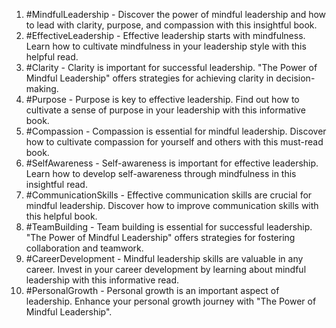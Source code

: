 1. #MindfulLeadership - Discover the power of mindful leadership and how to lead with clarity, purpose, and compassion with this insightful book.
2. #EffectiveLeadership - Effective leadership starts with mindfulness. Learn how to cultivate mindfulness in your leadership style with this helpful read.
3. #Clarity - Clarity is important for successful leadership. "The Power of Mindful Leadership" offers strategies for achieving clarity in decision-making.
4. #Purpose - Purpose is key to effective leadership. Find out how to cultivate a sense of purpose in your leadership with this informative book.
5. #Compassion - Compassion is essential for mindful leadership. Discover how to cultivate compassion for yourself and others with this must-read book.
6. #SelfAwareness - Self-awareness is important for effective leadership. Learn how to develop self-awareness through mindfulness in this insightful read.
7. #CommunicationSkills - Effective communication skills are crucial for mindful leadership. Discover how to improve communication skills with this helpful book.
8. #TeamBuilding - Team building is essential for successful leadership. "The Power of Mindful Leadership" offers strategies for fostering collaboration and teamwork.
9. #CareerDevelopment - Mindful leadership skills are valuable in any career. Invest in your career development by learning about mindful leadership with this informative read.
10. #PersonalGrowth - Personal growth is an important aspect of leadership. Enhance your personal growth journey with "The Power of Mindful Leadership".
